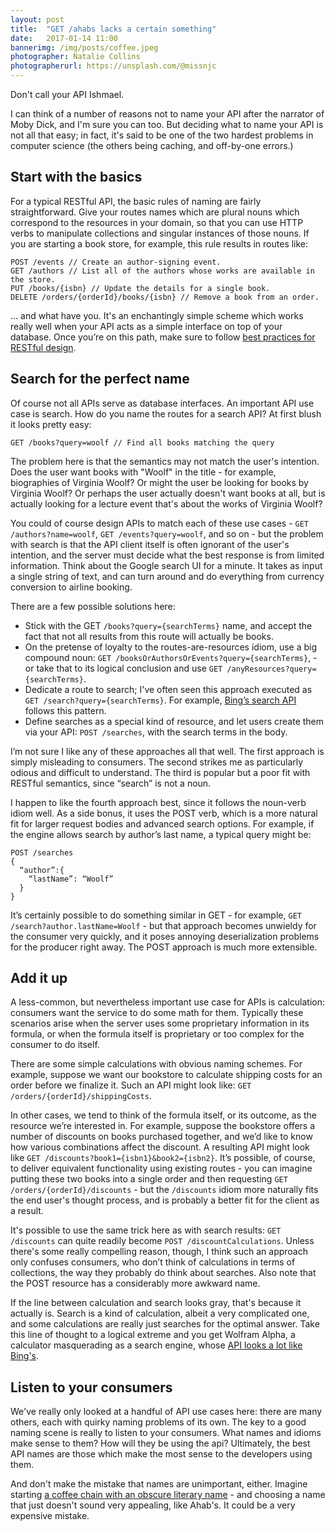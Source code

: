 ```yaml
---
layout: post
title:  "GET /ahabs lacks a certain something"
date:   2017-01-14 11:00
bannerimg: /img/posts/coffee.jpeg
photographer: Natalie Collins
photographerurl: https://unsplash.com/@missnjc
---
```



Don't call your API Ishmael.

I can think of a number of reasons not to name your API after the narrator of Moby Dick, and I'm sure you can too. But deciding what to name your API is not all that easy; in fact, it's said to be one of the two hardest problems in computer science (the others being caching, and off-by-one errors.)

## Start with the basics

For a typical RESTful API, the basic rules of naming are fairly straightforward. Give your routes names which are plural nouns which correspond to the resources in your domain, so that you can use HTTP verbs to manipulate collections and singular instances of those nouns. If you are starting a book store, for example, this rule results in routes like:

```
POST /events // Create an author-signing event.
GET /authors // List all of the authors whose works are available in the store.
PUT /books/{isbn} // Update the details for a single book.
DELETE /orders/{orderId}/books/{isbn} // Remove a book from an order.
```

... and what have you. It's an enchantingly simple scheme which works really well when your API acts as a simple interface on top of your database. Once you’re on this path, make sure to follow [best practices for RESTful design](http://blog.mwaysolutions.com/2014/06/05/10-best-practices-for-better-restful-api/).

## Search for the perfect name

Of course not all APIs serve as database interfaces. An important API use case is search. How do you name the routes for a search API? At first blush it looks pretty easy:

```
GET /books?query=woolf // Find all books matching the query
```

The problem here is that the semantics may not match the user's intention. Does the user want books with "Woolf" in the title - for example, biographies of Virginia Woolf? Or might the user be looking for books by Virginia Woolf? Or perhaps the user actually doesn't want books at all, but is actually looking for a lecture event that's about the works of Virginia Woolf?

You could of course design APIs to match each of these use cases - `GET /authors?name=woolf`, `GET /events?query=woolf`, and so on - but the problem with search is that the API client itself is often ignorant of the user's intention, and the server must decide what the best response is from limited information. Think about the Google search UI for a minute. It takes as input a single string of text, and can turn around and do everything from currency conversion to airline booking.

There are a few possible solutions here:

* Stick with the GET `/books?query={searchTerms}` name, and accept the fact that not all results from this route will actually be books.
* On the pretense of loyalty to the routes-are-resources idiom, use a big compound noun: `GET /booksOrAuthorsOrEvents?query={searchTerms}`, - or take that to its logical conclusion and use `GET /anyResources?query={searchTerms}`.
* Dedicate a route to search; I've often seen this approach executed as `GET /search?query={searchTerms}`. For example, [Bing’s search API](https://msdn.microsoft.com/en-us/library/mt711415.aspx) follows this pattern.
* Define searches as a special kind of resource, and let users create them via your API: `POST /searches`, with the search terms in the body.

I’m not sure I like any of these approaches all that well. The first approach is simply misleading to consumers. The second strikes me as particularly odious and difficult to understand. The third is popular but a poor fit with RESTful semantics, since “search” is not a noun.

I happen to like the fourth approach best, since it follows the noun-verb idiom well. As a side bonus, it uses the POST verb, which is a more natural fit for larger request bodies and advanced search options. For example, if the engine allows search by author’s last name, a typical query might be:

```
POST /searches
{
  “author”:{
    “lastName”: “Woolf”
  }
}
```

It’s certainly possible to do something similar in GET - for example, `GET /search?author.lastName=Woolf` - but that approach becomes unwieldy for the consumer very quickly, and it poses annoying deserialization problems for the producer right away. The POST approach is much more extensible.

## Add it up

A less-common, but nevertheless important use case for APIs is calculation: consumers want the service to do some math for them. Typically these scenarios arise when the server uses some proprietary information in its formula, or when the formula itself is proprietary or too complex for the consumer to do itself.

There are some simple calculations with obvious naming schemes. For example, suppose we want our bookstore to calculate shipping costs for an order before we finalize it. Such an API might look like: `GET /orders/{orderId}/shippingCosts`.

In other cases, we tend to think of the formula itself, or its outcome, as the resource we’re interested in. For example, suppose the bookstore offers a number of discounts on books purchased together, and we’d like to know how various combinations affect the discount. A resulting API might look like `GET /discounts?book1={isbn1}&book2={isbn2}`. It’s possible, of course, to deliver equivalent functionality using existing routes - you can imagine putting these two books into a single order and then requesting `GET /orders/{orderId}/discounts` - but the `/discounts` idiom more naturally fits the end user's thought process, and is probably a better fit for the client as a result.

It's possible to use the same trick here as with search results: `GET /discounts` can quite readily become `POST /discountCalculations`. Unless there's some really compelling reason, though, I think such an approach only confuses consumers, who don’t think of calculations in terms of collections, the way they probably do think about searches. Also note that the POST resource has a considerably more awkward name.

If the line between calculation and search looks gray, that's because it actually is. Search is a kind of calculation, albeit a very complicated one, and some calculations are really just searches for the optimal answer. Take this line of thought to a logical extreme and you get Wolfram Alpha, a calculator masquerading as a search engine, whose [API looks a lot like Bing's](http://products.wolframalpha.com/simple-api/documentation/).

## Listen to your consumers

We've really only looked at a handful of API use cases here: there are many others, each with quirky naming problems of its own. The key to a good naming scene is really to listen to your consumers. What names and idioms make sense to them? How will they be using the api? Ultimately, the best API names are those which make the most sense to the developers using them.

And don't make the mistake that names are unimportant, either. Imagine starting [a coffee chain with an obscure literary name](www.culinarylore.com/food-history:how-did-starbucks-coffee-get-its-name) - and choosing a name that just doesn't sound very appealing, like Ahab's. It could be a very expensive mistake.